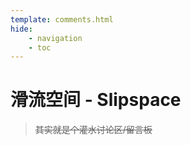 ```yaml
---
template: comments.html
hide:
    - navigation
    - toc
---
```


<div id="cnest" style="width:100vw;height:100vh;position:fixed;top:0;left:0;z-index: -2;"></div>
<script type="text/javascript" color="180,180,180" opacity="0.9" zIndex="-2" count="99" src="/assets/js/canvas-nest.js"></script>

# 滑流空间 - Slipspace

> ~~其实就是个灌水讨论区/留言板~~

